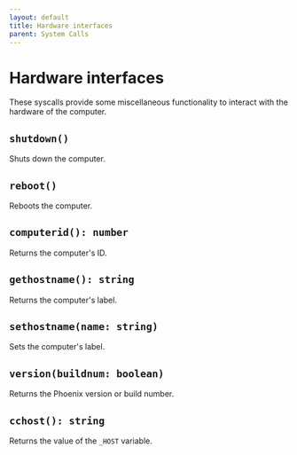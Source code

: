 ```yaml
---
layout: default
title: Hardware interfaces
parent: System Calls
---
```


# Hardware interfaces
These syscalls provide some miscellaneous functionality to interact with the hardware of the computer.

## `shutdown()`
Shuts down the computer.

## `reboot()`
Reboots the computer.

## `computerid(): number`
Returns the computer's ID.

## `gethostname(): string`
Returns the computer's label.

## `sethostname(name: string)`
Sets the computer's label.

## `version(buildnum: boolean)`
Returns the Phoenix version or build number.

## `cchost(): string`
Returns the value of the `_HOST` variable.